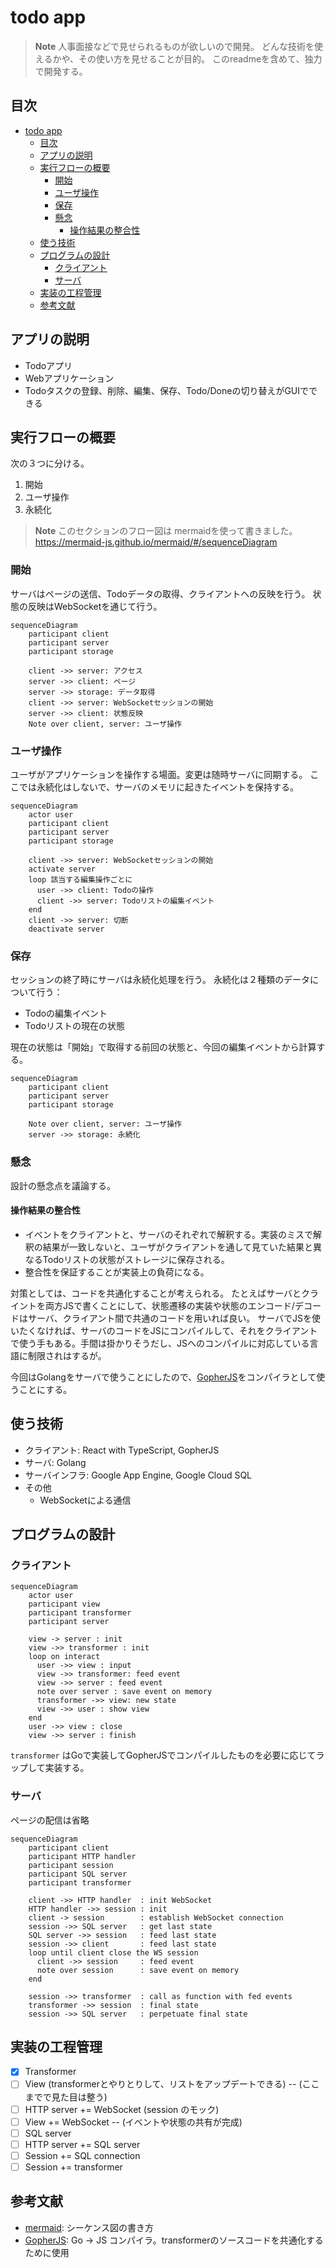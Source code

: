 # todo app

> **Note**
> 人事面接などで見せられるものが欲しいので開発。
> どんな技術を使えるかや、その使い方を見せることが目的。
> このreadmeを含めて、独力で開発する。

## 目次

- [todo app](#todo-app)
  - [目次](#目次)
  - [アプリの説明](#アプリの説明)
  - [実行フローの概要](#実行フローの概要)
    - [開始](#開始)
    - [ユーザ操作](#ユーザ操作)
    - [保存](#保存)
    - [懸念](#懸念)
      - [操作結果の整合性](#操作結果の整合性)
  - [使う技術](#使う技術)
  - [プログラムの設計](#プログラムの設計)
    - [クライアント](#クライアント)
    - [サーバ](#サーバ)
  - [実装の工程管理](#実装の工程管理)
  - [参考文献](#参考文献)

## アプリの説明

- Todoアプリ
- Webアプリケーション
- Todoタスクの登録、削除、編集、保存、Todo/Doneの切り替えがGUIでできる

## 実行フローの概要

次の３つに分ける。

1. 開始
1. ユーザ操作
1. 永続化

> **Note**
> このセクションのフロー図は mermaidを使って書きました。
> <https://mermaid-js.github.io/mermaid/#/sequenceDiagram>

### 開始

サーバはページの送信、Todoデータの取得、クライアントへの反映を行う。
状態の反映はWebSocketを通じて行う。

```mermaid
sequenceDiagram
    participant client
    participant server
    participant storage

    client ->> server: アクセス
    server ->> client: ページ
    server ->> storage: データ取得
    client ->> server: WebSocketセッションの開始
    server ->> client: 状態反映
    Note over client, server: ユーザ操作
```

### ユーザ操作

ユーザがアプリケーションを操作する場面。変更は随時サーバに同期する。
ここでは永続化はしないで、サーバのメモリに起きたイベントを保持する。

```mermaid
sequenceDiagram
    actor user
    participant client
    participant server
    participant storage

    client ->> server: WebSocketセッションの開始
    activate server
    loop 該当する編集操作ごとに
      user ->> client: Todoの操作
      client ->> server: Todoリストの編集イベント
    end
    client ->> server: 切断
    deactivate server
```

### 保存

セッションの終了時にサーバは永続化処理を行う。
永続化は２種類のデータについて行う：

- Todoの編集イベント
- Todoリストの現在の状態

現在の状態は「開始」で取得する前回の状態と、今回の編集イベントから計算する。

```mermaid
sequenceDiagram
    participant client
    participant server
    participant storage

    Note over client, server: ユーザ操作
    server ->> storage: 永続化
```

### 懸念

設計の懸念点を議論する。

#### 操作結果の整合性

- イベントをクライアントと、サーバのそれぞれで解釈する。実装のミスで解釈の結果が一致しないと、ユーザがクライアントを通して見ていた結果と異なるTodoリストの状態がストレージに保存される。
- 整合性を保証することが実装上の負荷になる。

対策としては、コードを共通化することが考えられる。
たとえばサーバとクライントを両方JSで書くことにして、状態遷移の実装や状態のエンコード/デコードはサーバ、クライアント間で共通のコードを用いれば良い。
サーバでJSを使いたくなければ、サーバのコードをJSにコンパイルして、それをクライアントで使う手もある。手間は掛かりそうだし、JSへのコンパイルに対応している言語に制限されはするが。

今回はGolangをサーバで使うことにしたので、[GopherJS](https://github.com/gopherjs/gopherjs)をコンパイラとして使うことにする。

## 使う技術

- クライアント: React with TypeScript, GopherJS
- サーバ: Golang
- サーバインフラ: Google App Engine, Google Cloud SQL
- その他
  - WebSocketによる通信

## プログラムの設計

### クライアント

```mermaid
sequenceDiagram
    actor user
    participant view
    participant transformer
    participant server

    view -> server : init
    view ->> transformer : init
    loop on interact
      user ->> view : input
      view ->> transformer: feed event
      view ->> server : feed event
      note over server : save event on memory
      transformer ->> view: new state
      view ->> user : show view
    end
    user ->> view : close
    view ->> server : finish
```

`transformer` はGoで実装してGopherJSでコンパイルしたものを必要に応じてラップして実装する。

### サーバ

ページの配信は省略

```mermaid
sequenceDiagram
    participant client
    participant HTTP handler
    participant session
    participant SQL server
    participant transformer

    client ->> HTTP handler  : init WebSocket
    HTTP handler ->> session : init
    client -> session        : establish WebSocket connection
    session ->> SQL server   : get last state
    SQL server ->> session   : feed last state
    session ->> client       : feed last state
    loop until client close the WS session
      client ->> session     : feed event
      note over session      : save event on memory
    end
    
    session ->> transformer  : call as function with fed events
    transformer ->> session  : final state
    session ->> SQL server   : perpetuate final state
```

## 実装の工程管理

- [x] Transformer
- [ ] View (transformerとやりとりして、リストをアップデートできる)  -- (ここまでで見た目は整う)
- [ ] HTTP server += WebSocket (session のモック)
- [ ] View += WebSocket -- (イベントや状態の共有が完成)
- [ ] SQL server
- [ ] HTTP server += SQL server
- [ ] Session += SQL connection
- [ ] Session += transformer

## 参考文献

- [mermaid](https://mermaid-js.github.io/mermaid/#/sequenceDiagram?id=configuration): シーケンス図の書き方
- [GopherJS](https://github.com/gopherjs/gopherjs): Go -> JS コンパイラ。transformerのソースコードを共通化するために使用
